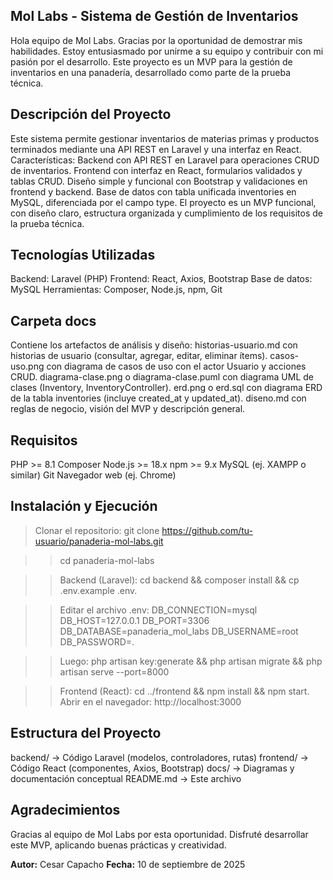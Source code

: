 ## Mol Labs - Sistema de Gestión de Inventarios

Hola equipo de Mol Labs. Gracias por la oportunidad de demostrar mis habilidades. Estoy entusiasmado por unirme a su equipo y contribuir con mi pasión por el desarrollo. Este proyecto es un MVP para la gestión de inventarios en una panadería, desarrollado como parte de la prueba técnica.

## Descripción del Proyecto

Este sistema permite gestionar inventarios de materias primas y productos terminados mediante una API REST en Laravel y una interfaz en React. Características: Backend con API REST en Laravel para operaciones CRUD de inventarios. Frontend con interfaz en React, formularios validados y tablas CRUD. Diseño simple y funcional con Bootstrap y validaciones en frontend y backend. Base de datos con tabla unificada inventories en MySQL, diferenciada por el campo type. El proyecto es un MVP funcional, con diseño claro, estructura organizada y cumplimiento de los requisitos de la prueba técnica.

## Tecnologías Utilizadas
Backend: Laravel (PHP)
Frontend: React, Axios, Bootstrap
Base de datos: MySQL
Herramientas: Composer, Node.js, npm, Git

## Carpeta docs

Contiene los artefactos de análisis y diseño: historias-usuario.md con historias de usuario (consultar, agregar, editar, eliminar ítems). casos-uso.png con diagrama de casos de uso con el actor Usuario y acciones CRUD. diagrama-clase.png o diagrama-clase.puml con diagrama UML de clases (Inventory, InventoryController). erd.png o erd.sql con diagrama ERD de la tabla inventories (incluye created_at y updated_at). diseno.md con reglas de negocio, visión del MVP y descripción general.

## Requisitos
PHP >= 8.1
Composer
Node.js >= 18.x
npm >= 9.x
MySQL (ej. XAMPP o similar)
Git
Navegador web (ej. Chrome)

## Instalación y Ejecución
>Clonar el repositorio: git clone https://github.com/tu-usuario/panaderia-mol-labs.git

>>cd panaderia-mol-labs

>>Backend (Laravel): cd backend && composer install && cp .env.example .env. 

>>Editar el archivo .env: DB_CONNECTION=mysql DB_HOST=127.0.0.1 DB_PORT=3306 DB_DATABASE=panaderia_mol_labs DB_USERNAME=root DB_PASSWORD=. 

>>Luego: php artisan key:generate && php artisan migrate && php artisan serve --port=8000

>>Frontend (React): cd ../frontend && npm install && npm start. Abrir en el navegador: http://localhost:3000


## Estructura del Proyecto

backend/ → Código Laravel (modelos, controladores, rutas)
frontend/ → Código React (componentes, Axios, Bootstrap)
docs/ → Diagramas y documentación conceptual
README.md → Este archivo

## Agradecimientos

Gracias al equipo de Mol Labs por esta oportunidad. Disfruté desarrollar este MVP, aplicando buenas prácticas y creatividad.

**Autor:** Cesar Capacho
**Fecha:** 10 de septiembre de 2025


